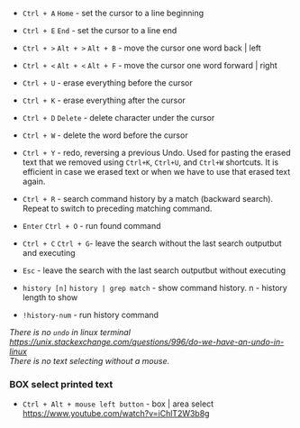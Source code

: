 - `Ctrl + A` `Home` - set the cursor to a line beginning
- `Ctrl + E` `End` - set the cursor to a line end


- `Ctrl + >` `Alt + >` `Alt + B` - move the cursor one word back | left
- `Ctrl + <` `Alt + <` `Alt + F` - move the cursor one word forward | right


- `Ctrl + U` - erase everything before the cursor
- `Ctrl + K` - erase everything after the cursor

- `Ctrl + D` `Delete` - delete character under the cursor

- `Ctrl + W` - delete the word before the cursor

- `Ctrl + Y` - redo, reversing a previous Undo. Used for pasting the erased text that we removed using `Ctrl+K`, `Ctrl+U`, and `Ctrl+W` shortcuts. It is efficient in case we erased text or when we have to use that erased text again.

- `Ctrl + R` - search command history by a match (backward search). Repeat to switch to preceding matching command.
- `Enter` `Ctrl + O` - run found command
- `Ctrl + C` `Ctrl + G`- leave the search without the last search outputbut and executing
- `Esc` - leave the search with the last search outputbut without executing

- `history [n]` `history | grep match` - show command history. n - history length to show
- `!history-num` - run history command

_There is no `undo` in linux terminal https://unix.stackexchange.com/questions/996/do-we-have-an-undo-in-linux_ \
_There is no text selecting without a mouse._

### BOX select printed text

- `Ctrl + Alt + mouse left button` - box | area select \
  https://www.youtube.com/watch?v=iChlT2W3b8g
